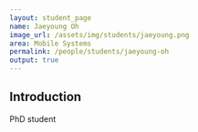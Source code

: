 ```yaml
---
layout: student_page
name: Jaeyoung Oh
image_url: /assets/img/students/jaeyoung.png
area: Mobile Systems
permalink: /people/students/jaeyoung-oh
output: true
---
```


## Introduction

PhD student
